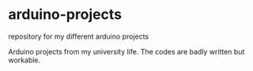 # arduino-projects
repository for my different arduino projects

Arduino projects from my university life. The codes are badly written but workable.
